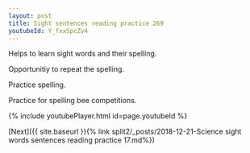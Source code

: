 ```yaml
---
layout: post
title: Sight sentences reading practice 269
youtubeId: Y_fxxSpcZv4
---
```

 
 
Helps to learn sight words and their spelling.

Opportunitiy to repeat the spelling. 

Practice spelling. 
 
Practice for spelling bee competitions. 
 
{% include youtubePlayer.html id=page.youtubeId %}
 
 

[Next]({{ site.baseurl }}{% link  split2/_posts/2018-12-21-Science sight words sentences reading practice 17.md%})
 
